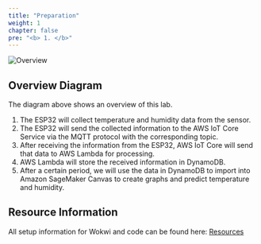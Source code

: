 ```yaml
---
title: "Preparation"
weight: 1
chapter: false
pre: "<b> 1. </b>"
---
```


![Overview](/images/01.png)

## Overview Diagram

The diagram above shows an overview of this lab.

1. The ESP32 will collect temperature and humidity data from the sensor.
2. The ESP32 will send the collected information to the AWS IoT Core Service via the MQTT protocol with the corresponding topic.
3. After receiving the information from the ESP32, AWS IoT Core will send that data to AWS Lambda for processing.
4. AWS Lambda will store the received information in DynamoDB.
5. After a certain period, we will use the data in DynamoDB to import into Amazon SageMaker Canvas to create graphs and predict temperature and humidity.

## Resource Information

All setup information for Wokwi and code can be found here: [Resources](https://github.com/HaPhanBaoMinh/fcj-ss2-workshop-003-resource)
